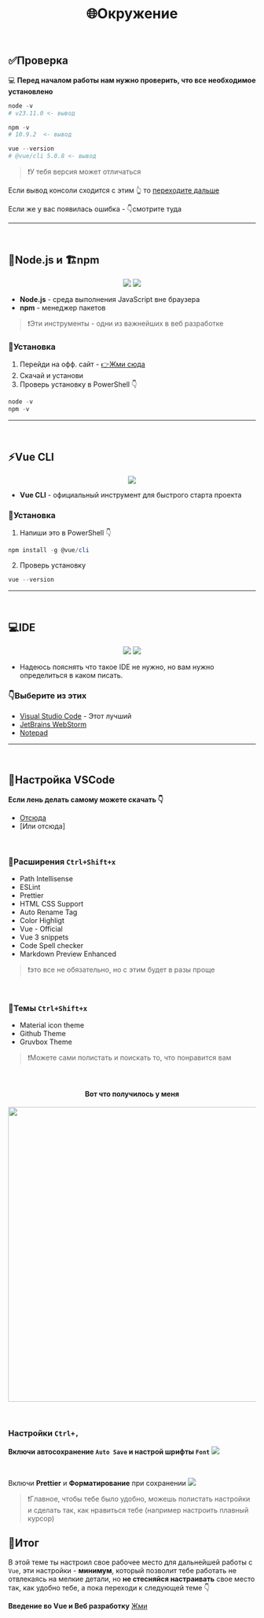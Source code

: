 <h1 id=start align=center>🌐Окружение</h1>

<br>

## ✅Проверка 

💻 **Перед началом работы нам нужно проверить, что все необходимое установлено**
``` PowerShell
node -v
# v23.11.0 <- вывод

npm -v
# 10.9.2  <- вывод

vue --version
# @vue/cli 5.0.8 <- вывод
```
> ❗У тебя версия может отличаться

Если вывод консоли сходится с этим 👆 то [переходите дальше](../01-intro/THEORY.md) 

Если же у вас появилась ошибка - 👇смотрите туда

---
<br>


## 🧩Node.js и 🏗️npm

<p align=center>
    <img src="https://skillicons.dev/icons?i=npm"/>
    <img src="https://skillicons.dev/icons?i=nodejs"/>
</p>

- **Node.js** - среда выполнения JavaScript вне браузера
- **npm** - менеджер пакетов

> ❗Эти инструменты - одни из важнейших в веб разработке

### 📨Установка
1. Перейди на офф. сайт - [👉Жми сюда](https://nodejs.org)
2. Скачай и установи
3. Проверь установку в PowerShell 👇
``` PowerShell
node -v
npm -v
```


---
<br>


## ⚡Vue CLI

<p align=center> <img src="https://skillicons.dev/icons?i=vue" /> </p>
 

- **Vue CLI** - официальный инструмент для быстрого старта проекта

### 📨Установка
1. Напиши это в PowerShell 👇
``` PowerShell
npm install -g @vue/cli
```

2. Проверь установку
``` PowerShell
vue --version
```


---
<br>


## 💻IDE

<p align=center>
    <img src="https://skillicons.dev/icons?i=vscode" />
    <img src="https://skillicons.dev/icons?i=webstorm" />
</p>

- Надеюсь пояснять что такое IDE не нужно, но вам нужно определиться в каком писать.

### 👇Выберите из этих
- [Visual Studio Code](https://code.visualstudio.com/) - Этот лучший
- [JetBrains WebStorm](https://www.jetbrains.com/webstorm/)
- [Notepad](https://apps.microsoft.com/detail/9msmlrh6lzf3?hl=en-US&gl=US)

---
<br>

## 🔧Настройка VSCode
**Если лень делать самому можете скачать 👇**
- [Отсюда](https://github.com/GeorgeBlackbird/vsc-settings)
- [Или отсюда]

<br>

### 👷Расширения `Ctrl+Shift+x`
- Path Intellisense
- ESLint
- Prettier
- HTML CSS Support
- Auto Rename Tag
- Color Highligt
- Vue - Official
- Vue 3 snippets
- Code Spell checker
- Markdown Preview Enhanced

> ❗это все не обязательно, но с этим будет в разы проще

<br>

### 💎Темы `Ctrl+Shift+x`
- Material icon theme
- Github Theme
- Gruvbox Theme

> ❗Можете сами полистать и поискать то, что понравится вам

<br>

<h4 align=center> Вот что получилось у меня </h4>

<p align=center> <img src="../images/00/extensions.png" height="600"/> </p>

<br>

### Настройки `Ctrl+,`

**Включи автосохранение `Auto Save` и настрой шрифты `Font`**
![](../images/00/autosave.png)

<br>

Включи **Prettier** и **Форматирование** при сохранении
![](../images/00/formatter.png)

> ❗Главное, чтобы тебе было удобно, можешь полистать настройки и сделать так, как нравиться тебе (например настроить плавный курсор)


## 🏁Итог

В этой теме ты настроил свое рабочее место для дальнейшей работы с `Vue`, эти настройки - **минимум**, который позволит тебе работать не отвлекаясь на мелкие детали, но **не стесняйся настраивать** свое место так, как удобно тебе, а пока переходи к следующей теме 👇

**Введение во Vue и Веб разработку** [Жми](../01-intro/THEORY.md)